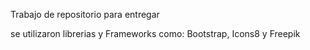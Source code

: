 Trabajo de repositorio para entregar

se utilizaron librerias y Frameworks como: Bootstrap, Icons8 y Freepik
